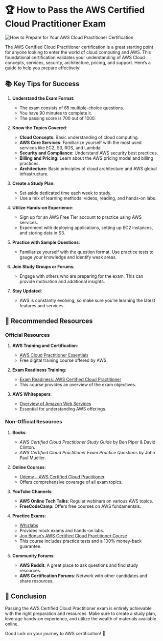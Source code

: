 # 🏆 How to Pass the AWS Certified Cloud Practitioner Exam

![How to Prepare for Your AWS Cloud Practitioner Certification](https://images.ctfassets.net/7vvilgx54gxl/T6crmZmvqTENkx2A5sFRa/fd16f2ebbecdf47042f982f9d5185e21/How_To_Prepare_For_Your_AWS_Cloud_Practitioner_Certification__CLF-C02_.png)

The AWS Certified Cloud Practitioner certification is a great starting point for anyone looking to enter the world of cloud computing and AWS. This foundational certification validates your understanding of AWS Cloud concepts, services, security, architecture, pricing, and support. Here’s a guide to help you prepare effectively!

## 📚 Key Tips for Success

1. **Understand the Exam Format**:
   - The exam consists of 65 multiple-choice questions.
   - You have 90 minutes to complete it.
   - The passing score is 700 out of 1000.

2. **Know the Topics Covered**:
   - **Cloud Concepts**: Basic understanding of cloud computing.
   - **AWS Core Services**: Familiarize yourself with the most used services like EC2, S3, RDS, and Lambda.
   - **Security and Compliance**: Understand AWS security best practices.
   - **Billing and Pricing**: Learn about the AWS pricing model and billing practices.
   - **Architecture**: Basic principles of cloud architecture and AWS global infrastructure.

3. **Create a Study Plan**:
   - Set aside dedicated time each week to study.
   - Use a mix of learning methods: videos, reading, and hands-on labs.

4. **Utilize Hands-on Experience**:
   - Sign up for an AWS Free Tier account to practice using AWS services. 
   - Experiment with deploying applications, setting up EC2 instances, and storing data in S3.

5. **Practice with Sample Questions**:
   - Familiarize yourself with the question format. Use practice tests to gauge your knowledge and identify weak areas.

6. **Join Study Groups or Forums**:
   - Engage with others who are preparing for the exam. This can provide motivation and additional insights.

7. **Stay Updated**:
   - AWS is constantly evolving, so make sure you're learning the latest features and services.

## 📖 Recommended Resources

### Official Resources
1. **AWS Training and Certification**:
   - [AWS Cloud Practitioner Essentials](https://www.aws.training/Details/Curriculum?id=20685)  
   - Free digital training course offered by AWS.

2. **Exam Readiness Training**:
   - [Exam Readiness: AWS Certified Cloud Practitioner](https://www.aws.training/Details/Curriculum?id=20686)  
   - This course provides an overview of the exam objectives.

3. **AWS Whitepapers**:
   - [Overview of Amazon Web Services](https://d1.awsstatic.com/whitepapers/aws-overview.pdf)  
   - Essential for understanding AWS offerings.

### Non-Official Resources
1. **Books**:
   - *AWS Certified Cloud Practitioner Study Guide* by Ben Piper & David Clinton.
   - *AWS Certified Cloud Practitioner Exam Practice Questions* by John Paul Mueller.

2. **Online Courses**:
   - [Udemy – AWS Certified Cloud Practitioner](https://www.udemy.com/course/aws-certified-cloud-practitioner-new/)  
   - Offers comprehensive coverage of all exam topics.

3. **YouTube Channels**:
   - **AWS Online Tech Talks**: Regular webinars on various AWS topics.
   - **FreeCodeCamp**: Offers free courses on AWS fundamentals.

4. **Practice Exams**:
   - [Whizlabs](https://www.whizlabs.com/aws-certified-cloud-practitioner/)  
   - Provides mock exams and hands-on labs.
   - [Jon Bonso’s AWS Certified Cloud Practitioner Course](https://www.udemy.com/course/aws-certified-cloud-practitioner/)  
   - This course includes practice tests and a 100% money-back guarantee.

5. **Community Forums**:
   - **AWS Reddit**: A great place to ask questions and find study resources.
   - **AWS Certification Forums**: Network with other candidates and share resources.

## 📝 Conclusion

Passing the AWS Certified Cloud Practitioner exam is entirely achievable with the right preparation and resources. Make sure to create a study plan, leverage hands-on experience, and utilize the wealth of materials available online. 

Good luck on your journey to AWS certification! 🚀
